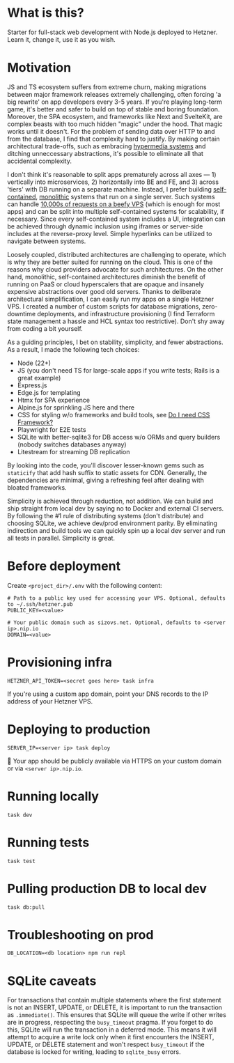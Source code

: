 # What is this?

Starter for full-stack web development with Node.js deployed to Hetzner. Learn it, change it, use it as you wish.

# Motivation

JS and TS ecosystem suffers from extreme churn, making migrations between major framework releases extremely challenging, often forcing 'a big rewrite' on app developers every 3-5 years. If  you're playing long-term game, it's better and safer to build on top of stable and boring foundation. Moreover, the SPA ecosystem, and frameworks like Next and SvelteKit, are complex beasts with too much hidden "magic" under the hood. That magic works until it doesn't. For the problem of sending data over HTTP to and from the database, I find that complexity hard to justify. By making certain architectural trade-offs, such as embracing [hypermedia systems](https://hypermedia.systems/) and ditching unneccessary abstractions, it's possible to eliminate all that accidental complexity.

I don't think it's reasonable to split apps prematurely across all axes — 1) vertically into microservices, 2) horizontally into BE and FE, and 3) across 'tiers' with DB running on a separate machine. Instead, I prefer building [self-contained](https://scs-architecture.org), [monolithic](https://signalvnoise.com/svn3/the-majestic-monolith) systems that run on a single server. Such systems can handle [10,000s of requests on a beefy VPS](https://blog.wesleyac.com/posts/consider-sqlite) (which is enough for most apps) and can be split into multiple self-contained systems for scalability, if necessary. Since every self-contained system includes a UI, integration can be achieved through dynamic inclusion using iframes or server-side includes at the reverse-proxy level. Simple hyperlinks can be utilized to navigate between systems.

Loosely coupled, distributed architectures are challenging to operate, which is why they are better suited for running on the cloud. This is one of the reasons why cloud providers advocate for such architectures. On the other hand, monolithic, self-contained architectures diminish the benefit of running on PaaS or cloud hyperscalers that are opaque and insanely expensive abstractions over good old servers. Thanks to deliberate architectural simplification, I can easily run my apps on a single Hetzner VPS. I created a number of custom scripts for database migrations, zero-downtime deployments, and infrastructure provisioning (I find Terraform state management a hassle and HCL syntax too restrictive). Don't shy away from coding a bit yourself.

As a guiding principles, I bet on stability, simplicity, and fewer abstractions. As a result, I made the following tech choices:
* Node (22+)
* JS (you don't need TS for large-scale apps if you write tests; Rails is a great example)
* Express.js
* Edge.js for templating
* Htmx for SPA experience
* Alpine.js for sprinkling JS here and there
* CSS for styling w/o frameworks and build tools, see [Do I need CSS Framework?](https://doineedacssframework.com)
* Playwright for E2E tests
* SQLite with better-sqlite3 for DB access w/o ORMs and query builders (nobody switches databases anyway)
* Litestream for streaming DB replication

By looking into the code, you'll discover lesser-known gems such as `staticify` that add hash suffix to static assets for CDN. Generally, the dependencies are minimal, giving a refreshing feel after dealing with bloated frameworks.

Simplicity is achieved through reduction, not addition. We can build and ship straight from local dev by saying no to Docker and external CI servers. By following the #1 rule of distributing systems (don't distribute) and choosing SQLite, we achieve dev/prod environment parity. By eliminating indirection and build tools we can quickly spin up a local dev server and run all tests in parallel. Simplicity is great.

# Before deployment
Create `<project_dir>/.env` with the following content:
```
# Path to a public key used for accessing your VPS. Optional, defaults to ~/.ssh/hetzner.pub
PUBLIC_KEY=<value>

# Your public domain such as sizovs.net. Optional, defaults to <server ip>.nip.io
DOMAIN=<value>
```

# Provisioning infra
```
HETZNER_API_TOKEN=<secret goes here> task infra
```

If you're using a custom app domain, point your DNS records to the IP address of your Hetzner VPS.

# Deploying to production

```
SERVER_IP=<server ip> task deploy
```

🎉 Your app should be publicly available via HTTPS on your custom domain or via `<server ip>.nip.io`.

# Running locally
```
task dev
```

# Running tests
```
task test
```

# Pulling production DB to local dev
```
task db:pull
```

# Troubleshooting on prod
```
DB_LOCATION=<db location> npm run repl
```



# SQLite caveats
For transactions that contain multiple statements where the first statement is not an INSERT, UPDATE, or DELETE, it is important to run the transaction as `.immediate()`. This ensures that SQLite will queue the write if other writes are in progress, respecting the `busy_timeout` pragma. If you forget to do this, SQLite will run the transaction in a deferred mode. This means it will attempt to acquire a write lock only when it first encounters the INSERT, UPDATE, or DELETE statement and won't respect `busy_timeout` if the database is locked for writing, leading to `sqlite_busy` errors.
